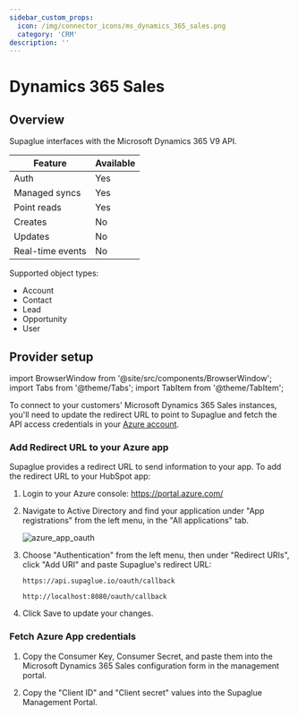 ```yaml
---
sidebar_custom_props:
  icon: /img/connector_icons/ms_dynamics_365_sales.png
  category: 'CRM'
description: ''
---
```


# Dynamics 365 Sales

## Overview

Supaglue interfaces with the Microsoft Dynamics 365 V9 API.

| Feature          | Available |
| ---------------- | --------- |
| Auth             | Yes       |
| Managed syncs    | Yes       |
| Point reads      | Yes       |
| Creates          | No        |
| Updates          | No        |
| Real-time events | No        |

Supported object types:

- Account
- Contact
- Lead
- Opportunity
- User

## Provider setup

import BrowserWindow from '@site/src/components/BrowserWindow';
import Tabs from '@theme/Tabs';
import TabItem from '@theme/TabItem';

To connect to your customers' Microsoft Dynamics 365 Sales instances, you'll need to update the redirect URL to point to Supaglue and fetch the API access credentials in your [Azure account](https://portal.azure.com/).

### Add Redirect URL to your Azure app

Supaglue provides a redirect URL to send information to your app. To add the redirect URL to your HubSpot app:

1. Login to your Azure console: <https://portal.azure.com/>
1. Navigate to Active Directory and find your application under "App registrations" from the left menu, in the "All applications" tab.

    <BrowserWindow url="https://portal.azure.com/#view/Microsoft_AAD_RegisteredApps/ApplicationMenuBlade/~/Overview/appId/6bf0afcb-7896-45d4-b6ad-b42655b4c321/isMSAApp~/false">

    ![azure_app_oauth](/img/azure_app_oauth.png 'azure app oauth')

    </BrowserWindow>

1. Choose "Authentication" from the left menu, then under "Redirect URIs", click "Add URI" and paste Supaglue's redirect URL:

    <Tabs>
    <TabItem value="supaglue-cloud" label="Supaglue Cloud" default>

    ```
    https://api.supaglue.io/oauth/callback
    ```

    </TabItem>
    <TabItem value="localhost" label="Localhost">

    ```
    http://localhost:8080/oauth/callback
    ```

    </TabItem>
    </Tabs>

1. Click Save to update your changes.

### Fetch Azure App credentials

1. Copy the Consumer Key, Consumer Secret, and paste them into the Microsoft Dynamics 365 Sales configuration form in the management portal.

1. Copy the "Client ID" and "Client secret" values into the Supaglue Management Portal.
